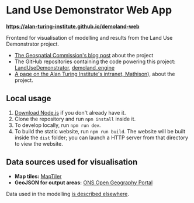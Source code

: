 # Land Use Demonstrator Web App

**https://alan-turing-institute.github.io/demoland-web**

Frontend for visualisation of modelling and results from the Land Use Demonstrator project.

- [The Geospatial Commission's blog post](https://www.landusedialogues.gov.uk/2023/03/13/using-spatial-data-science-to-deliver-more-from-the-same-land/) about the project
- The GitHub repositories containing the code powering this project: [LandUseDemonstrator](https://github.com/ciupava/LandUseDemonstrator), [demoland_engine](https://github.com/martinfleis/demoland_engine)
- [A page on the Alan Turing Institute's intranet, Mathison](https://mathison.turing.ac.uk/page/2864)), about the project.

## Local usage

1. [Download Node.js](https://nodejs.org/en/download) if you don't already have it.
2. Clone the repository and run `npm install` inside it.
3. To develop locally, run `npm run dev`.
4. To build the static website, run `npm run build`.
   The website will be built inside the `dist` folder; you can launch a HTTP server from that directory to view the website.

## Data sources used for visualisation

- **Map tiles:** [MapTiler](https://cloud.maptiler.com/maps/)
- **GeoJSON for output areas:** [ONS Open Geography Portal](https://geoportal.statistics.gov.uk/datasets/ons::output-areas-dec-2011-boundaries-ew-bgc/about)

Data used in the modelling [is described elsewhere](https://ciupava.github.io/LandUseDemonstrator/data_sources.html).
